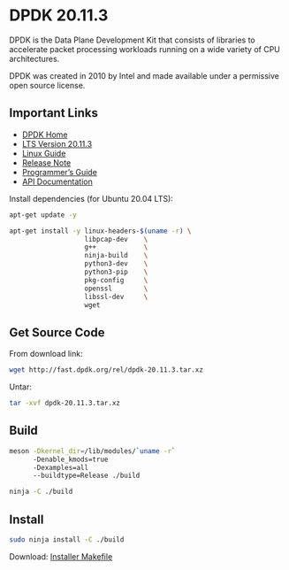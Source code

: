 # DPDK 20.11.3

DPDK is the Data Plane Development Kit that consists of libraries to accelerate packet processing workloads running on a wide variety of CPU architectures.

DPDK was created in 2010 by Intel and made available under a permissive open source license.

## Important Links

- [DPDK Home](https://www.dpdk.org/)
- [LTS Version 20.11.3](http://fast.dpdk.org/rel/dpdk-20.11.3.tar.xz)
- [Linux Guide](http://doc.dpdk.org/guides-20.11/)
- [Release Note](http://doc.dpdk.org/guides/rel_notes/release_20_11.html)
- [Programmer’s Guide](http://doc.dpdk.org/guides-20.11/)
- [API Documentation](http://doc.dpdk.org/api-20.11/)



Install dependencies (for Ubuntu 20.04 LTS):

```bash
apt-get update -y

apt-get install -y linux-headers-$(uname -r) \
                   libpcap-dev    \
                   g++            \
                   ninja-build    \
                   python3-dev    \
                   python3-pip    \
                   pkg-config     \
                   openssl        \
                   libssl-dev     \
                   wget               

```

## Get Source Code

From download link:

```bash
wget http://fast.dpdk.org/rel/dpdk-20.11.3.tar.xz
```

Untar:

```bash
tar -xvf dpdk-20.11.3.tar.xz
```

## Build

```bash
meson -Dkernel_dir=/lib/modules/`uname -r` 
      -Denable_kmods=true 
      -Dexamples=all
      --buildtype=Release ./build

ninja -C ./build
```

## Install

```bash
sudo ninja install -C ./build
```

Download: [Installer Makefile](dpdk.make)

